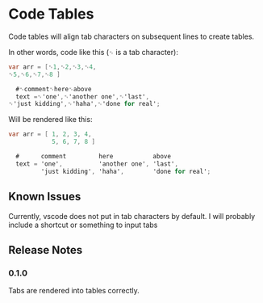 # Code Tables

Code tables will align tab characters on subsequent lines to create tables.

In other words, code like this (`␉` is a tab character):

```csharp
var arr = [␉1,␉2,␉3,␉4,
␉5,␉6,␉7,␉8 ]

  #␉comment␉here␉above
  text =␉'one',␉'another one',␉'last',
␉'just kidding',␉'haha',␉'done for real';
```

Will be rendered like this:

```csharp
var arr = [ 1, 2, 3, 4,
            5, 6, 7, 8 ]

  #      comment         here           above
  text = 'one',          'another one', 'last',
         'just kidding', 'haha',        'done for real';
```

## Known Issues

Currently, vscode does not put in tab characters by default. I will probably include a shortcut or something to input tabs

## Release Notes

### 0.1.0

Tabs are rendered into tables correctly.
